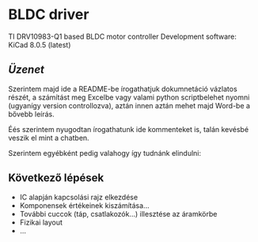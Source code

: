 # BLDC driver
 TI DRV10983-Q1 based BLDC motor controller
 Development software: KiCad 8.0.5 (latest)

 ## *Üzenet*

 Szerintem majd ide a README-be írogathatjuk dokumnetáció vázlatos részét,
 a számítást meg Excelbe vagy valami python scriptbelehet nyomni
 (ugyanígy version controllozva), aztán innen aztán mehet majd Word-be a bővebb leírás.

 Éés szerintem nyugodtan írogathatunk ide kommenteket is, talán kevésbé veszik
 el mint a chatben.

 Szerintem egyébként pedig valahogy így tudnánk elindulni:

 ## Következő lépések

  - IC alapján kapcsolási rajz elkezdése
  - Komponensek értékeinek kiszámítása...
  - További cuccok (táp, csatlakozók...) illesztése az áramkörbe
  - Fizikai layout
  - ...

